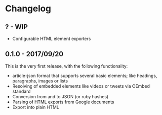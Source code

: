 # Changelog

## ? - WIP
- Configurable HTML element exporters

## 0.1.0 - 2017/09/20
This is the very first release, with the following functionality:
- article-json format that supports several basic elements; like headings, 
  paragraphs, images or lists
- Resolving of embedded elements like videos or tweets via OEmbed standard
- Conversion from and to JSON (or ruby hashes)
- Parsing of HTML exports from Google documents
- Export into plain HTML

